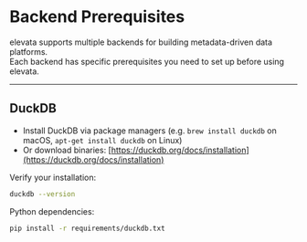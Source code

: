 # Backend Prerequisites

elevata supports multiple backends for building metadata-driven data platforms.  
Each backend has specific prerequisites you need to set up before using elevata.

---

## DuckDB

- Install DuckDB via package managers (e.g. `brew install duckdb` on macOS, `apt-get install duckdb` on Linux)  
- Or download binaries: [https://duckdb.org/docs/installation](https://duckdb.org/docs/installation)  

Verify your installation:  

```bash
duckdb --version
```
Python dependencies:
```bash
pip install -r requirements/duckdb.txt
```